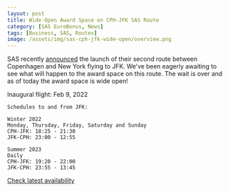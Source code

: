 ```yaml
---
layout: post
title: Wide-Open Award Space on CPH-JFK SAS Route
category: [SAS EuroBonus, News]
tags: [Business, SAS, Routes]
image: /assets/img/sas-cph-jfk-wide-open/overview.png
---
```


SAS recently [announced](https://www.sasgroup.net/newsroom/press-releases/2022/sas-opens-new-route-to-jfk-airport-in-new-york/) the launch of their second route between Copenhagen and New York flying to JFK. We've been eagerly awaiting to see what will happen to the award space on this route. The wait is over and as of today the award space is wide open!

Inaugural flight: Feb 9, 2022

```
Schedules to and from JFK:

Winter 2022
Monday, Thursday, Friday, Saturday and Sunday
CPH-JFK: 18:25 - 21:30
JFK-CPH: 23:00 - 12:55

Summer 2023
Daily
CPH-JFK: 19:20 - 22:00
JFK-CPH: 23:55 - 13:45
```

[Check latest availability](https://awardfares.com/search?CPH.JFK.;x:0;z:eurobonus)
